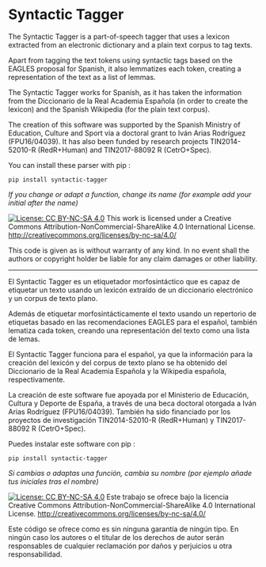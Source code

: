 # Syntactic Tagger

The Syntactic Tagger is a part-of-speech tagger that uses a lexicon extracted from an electronic dictionary and a plain text corpus to tag texts.

Apart from tagging the text tokens using syntactic tags based on the EAGLES proposal for Spanish, it also lemmatizes each token, creating a representation of the text as a list of lemmas.

The Syntactic Tagger works for Spanish, as it has taken the information from the Diccionario de la Real Academia Española (in order to create the lexicon) and the Spanish Wikipedia (for the plain text corpus).

The creation of this software was supported by the Spanish Ministry of Education, Culture and Sport via a doctoral grant to Iván Arias Rodríguez (FPU16/04039). It has also been funded by research projects TIN2014-52010-R (RedR+Human) and TIN2017-88092 R (CetrO+Spec).

You can install these parser with pip :

	pip install syntactic-tagger

*If you change or adapt a function, change its name (for example add your initial after the name)*

[![License: CC BY-NC-SA 4.0](https://licensebuttons.net/l/by-nc-sa/4.0/80x15.png)](https://creativecommons.org/licenses/by-nc-sa/4.0/)
This work is licensed under a Creative Commons Attribution-NonCommercial-ShareAlike 4.0 International License.
http://creativecommons.org/licenses/by-nc-sa/4.0/

This code is given as is without warranty of any kind.
In no event shall the authors or copyright holder be liable for any claim damages or other liability.

------------------------------------------

El Syntactic Tagger es un etiquetador morfosintáctico que es capaz de etiquetar un texto usando un lexicón extraído de un diccionario electrónico y un corpus de texto plano.

Además de etiquetar morfosintácticamente el texto usando un repertorio de etiquetas basado en las recomendaciones EAGLES para el español, también lematiza cada token, creando una representación del texto como una lista de lemas.

El Syntactic Tagger funciona para el español, ya que la información para la creación del lexicón y del corpus de texto plano se ha obtenido del Diccionario de la Real Academia Española y la Wikipedia española, respectivamente.

La creación de este software fue apoyada por el Ministerio de Educación, Cultura y Deporte de España, a través de una beca doctoral otorgada a Iván Arias Rodríguez (FPU16/04039). También ha sido financiado por los proyectos de investigación TIN2014-52010-R (RedR+Human) y TIN2017-88092 R (CetrO+Spec).

Puedes instalar este software con pip :

	pip install syntactic-tagger

*Si cambias o adaptas una función, cambia su nombre (por ejemplo añade tus iniciales tras el nombre)*

[![License: CC BY-NC-SA 4.0](https://licensebuttons.net/l/by-nc-sa/4.0/80x15.png)](https://creativecommons.org/licenses/by-nc-sa/4.0/)
Este trabajo se ofrece bajo la licencia Creative Commons Attribution-NonCommercial-ShareAlike 4.0 International License.
http://creativecommons.org/licenses/by-nc-sa/4.0/

Este código se ofrece como es sin ninguna garantía de ningún tipo.
En ningún caso los autores o el titular de los derechos de autor serán responsables de cualquier reclamación por daños y perjuicios u otra responsabilidad.